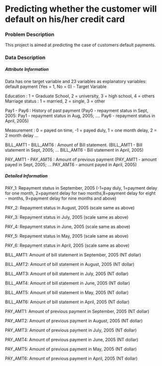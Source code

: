 # Predicting whether the customer will default on his/her credit card


### Problem Description
This project is aimed at predicting the case of customers default payments.

### Data Description
##### Attribute Information
Data has one target variable and 23 variables as explanatory variables: 
default payment (Yes = 1, No = 0) - Target Variable

Education : 1 = Graduate School, 2 = university, 3 = high school, 4 = others
Marriage status : 1 = married, 2 = single, 3 = other

Pay1 - Pay6 : History of past payment (Pay0 - repayment status in Sept, 2005: Pay1 - repayment status in Aug, 2005; .... Pay6 - repayment status in April, 2005)

Measurement : 0 = payed on time, -1 = payed duly, 1 = one month delay, 2 = 2 month delay ...

BILL_AMT1 - BILL_AMT6 : Amount of Bill statement. (BILL_AMT1 - Bill statement in Sept, 2005; ... BILL_AMT6 - Bill statement in April, 2005)

PAY_AMT1 - PAY_AMT6 : Amount of previous payment (PAY_AMT1 - amount payed in Sept, 2005; ... PAY_AMT6 - amount payed in April, 2005)



##### Detailed Information
PAY_1: Repayment status in September, 2005 (-1=pay duly, 1=payment delay for one month, 2=payment delay for two months,8=payment delay for eight - months, 9=payment delay for nine months and above)

PAY_2: Repayment status in August, 2005 (scale same as above)

PAY_3: Repayment status in July, 2005 (scale same as above)

PAY_4: Repayment status in June, 2005 (scale same as above)

PAY_5: Repayment status in May, 2005 (scale same as above)

PAY_6: Repayment status in April, 2005 (scale same as above)

BILL_AMT1: Amount of bill statement in September, 2005 (NT dollar)

BILL_AMT2: Amount of bill statement in August, 2005 (NT dollar)

BILL_AMT3: Amount of bill statement in July, 2005 (NT dollar)

BILL_AMT4: Amount of bill statement in June, 2005 (NT dollar)

BILL_AMT5: Amount of bill statement in May, 2005 (NT dollar)

BILL_AMT6: Amount of bill statement in April, 2005 (NT dollar)

PAY_AMT1: Amount of previous payment in September, 2005 (NT dollar)

PAY_AMT2: Amount of previous payment in August, 2005 (NT dollar)

PAY_AMT3: Amount of previous payment in July, 2005 (NT dollar)

PAY_AMT4: Amount of previous payment in June, 2005 (NT dollar)

PAY_AMT5: Amount of previous payment in May, 2005 (NT dollar)

PAY_AMT6: Amount of previous payment in April, 2005 (NT dollar)
